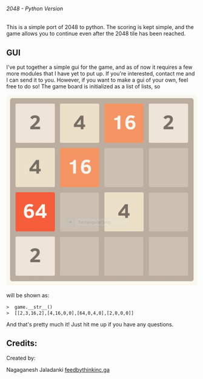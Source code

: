 
###### 2048 - Python Version


This is a simple port of 2048 to python. The scoring is kept simple, and the game allows you to continue even after the 2048 tile has been reached.

## GUI
I've put together a simple gui for the game, and as of now it requires a few more modules that I have yet to put up. If you're interested, contact me and I can send it to you.
However, if you want to make a gui of your own, feel free to do so! The game board is initialized as a list of lists, so

![game board example](https://raw.githubusercontent.com/njaladan/2048-python/master/img/2048game.JPG)

will be shown as:

```
>  game.__str__()
>  [[2,3,16,2],[4,16,0,0],[64,0,4,0],[2,0,0,0]]

```

And that's pretty much it! Just hit me up if you have any questions.

## Credits:

Created by:

Nagaganesh Jaladanki
[feedbythinkinc.ga](www.feedbythinkinc.ga)